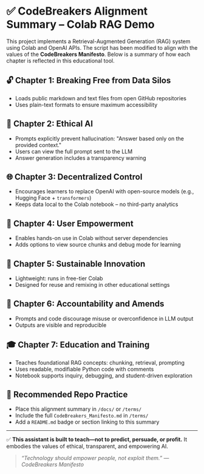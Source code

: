# ✅ CodeBreakers Alignment Summary – Colab RAG Demo

This project implements a Retrieval-Augmented Generation (RAG) system using Colab and OpenAI APIs. The script has been modified to align with the values of the **CodeBreakers Manifesto**. Below is a summary of how each chapter is reflected in this educational tool.

## 🔓 Chapter 1: Breaking Free from Data Silos

* Loads public markdown and text files from open GitHub repositories
* Uses plain-text formats to ensure maximum accessibility

## 🧠 Chapter 2: Ethical AI

* Prompts explicitly prevent hallucination: "Answer based only on the provided context."
* Users can view the full prompt sent to the LLM
* Answer generation includes a transparency warning

## 🌐 Chapter 3: Decentralized Control

* Encourages learners to replace OpenAI with open-source models (e.g., Hugging Face + `transformers`)
* Keeps data local to the Colab notebook – no third-party analytics

## 🙋 Chapter 4: User Empowerment

* Enables hands-on use in Colab without server dependencies
* Adds options to view source chunks and debug mode for learning

## 🌱 Chapter 5: Sustainable Innovation

* Lightweight: runs in free-tier Colab
* Designed for reuse and remixing in other educational settings

## 🧾 Chapter 6: Accountability and Amends

* Prompts and code discourage misuse or overconfidence in LLM output
* Outputs are visible and reproducible

## 🎓 Chapter 7: Education and Training

* Teaches foundational RAG concepts: chunking, retrieval, prompting
* Uses readable, modifiable Python code with comments
* Notebook supports inquiry, debugging, and student-driven exploration

## 📂 Recommended Repo Practice

* Place this alignment summary in `/docs/` or `/terms/`
* Include the full `CodeBreakers_Manifesto.md` in `/terms/`
* Add a `README.md` badge or section linking to this summary

---

✅ **This assistant is built to teach—not to predict, persuade, or profit.** It embodies the values of ethical, transparent, and empowering AI.

> *“Technology should empower people, not exploit them.” — CodeBreakers Manifesto*
